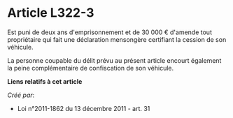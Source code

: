 # Article L322-3

Est puni de deux ans d'emprisonnement et de 30 000 € d'amende tout propriétaire qui fait une déclaration mensongère
certifiant la cession de son véhicule. 

La personne coupable du délit prévu au présent article encourt également la peine complémentaire de confiscation de son
véhicule.

**Liens relatifs à cet article**

_Créé par_:

  - Loi n°2011-1862 du 13 décembre 2011 - art. 31
